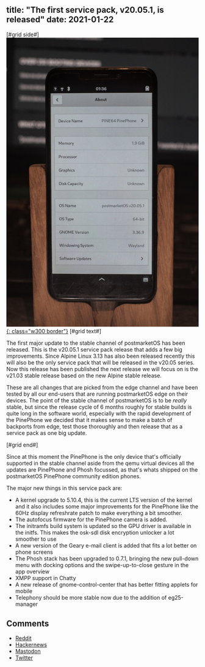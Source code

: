 title: "The first service pack, v20.05.1, is released"
date: 2021-01-22
---

[#grid side#]
[![](/static/img/2021-01/v20.05.1.jpg){: class="w300 border"}](/static/img/2021-01/v20.05.1.jpg)
[#grid text#]

The first major update to the stable channel of postmarketOS has been released. This is the v20.05.1 service pack
release that adds a few big improvements. Since Alpine Linux 3.13 has also been released recently this will also be the
only service pack that will be released in the v20.05 series. Now this release has been published the next release we
will focus on is the v21.03 stable release based on the new Alpine stable release.

These are all changes that are picked from the edge channel and have been tested by all our end-users that are running
postmarketOS edge on their devices. The point of the stable channel of postmarketOS is to be _really_ stable, but since
the release cycle of 6 months roughly for stable builds is quite long in the software world, especially with the rapid
development of the PinePhone we decided that it makes sense to make a batch of backports from edge, test those
thoroughly and then release that as a service pack as one big update.

[#grid end#]

Since at this moment the PinePhone is the only device that's officially supported in the stable channel aside from the
qemu virtual devices all the updates are PinePhone and Phosh focussed, as that's whats shipped on the postmarketOS
PinePhone community edition phones.

The major new things in this service pack are:

* A kernel upgrade to 5.10.4, this is the current LTS version of the kernel and it also includes some major improvements
  for the PinePhone like the 60Hz display refreshrate patch to make everything a bit smoother.
* The autofocus firmware for the PinePhone camera is added.
* The initramfs build system is updated so the GPU driver is available in the initfs. This makes the osk-sdl disk
  encryption unlocker a lot smoother to use
* A new version of the Geary e-mail client is added that fits a lot better on phone screens
* The Phosh stack has been upgraded to 0.7.1, bringing the new pull-down menu with docking options and the
  swipe-up-to-close gesture in the app overview
* XMPP support in Chatty
* A new release of gnome-control-center that has better fitting applets for mobile
* Telephony should be more stable now due to the addition of eg25-manager

## Comments

* [Reddit](https://old.reddit.com/r/postmarketOS/comments/l2o9o4/postmarketos_the_first_service_pack_v20051_is/)
* [Hackernews](https://news.ycombinator.com/item?id=25871922)
* [Mastodon](https://fosstodon.org/@postmarketOS/105599179230050380)
* [Twitter](https://twitter.com/postmarketOS/status/1352597534888366083)
